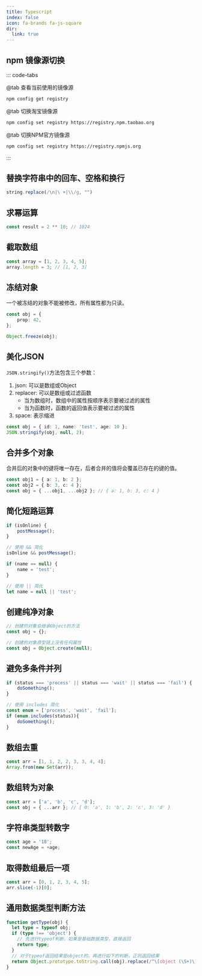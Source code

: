 ```yaml
---
title: Typescript
index: false
icon: fa-brands fa-js-square
dir:
  link: true
---
```


## npm 镜像源切换

::: code-tabs

@tab 查看当前使用的镜像源
```bash
npm config get registry
```
@tab 切换淘宝镜像源
```bash
npm config set registry https://registry.npm.taobao.org
```
@tab 切换NPM官方镜像源
```bash
npm config set registry https://registry.npmjs.org
```
:::

## 替换字符串中的回车、空格和换行

```js
string.replace(/\n|\ +|\\/g, "")
```

## 求幂运算

```ts
const result = 2 ** 10; // 1024
```

## 截取数组

```ts
const array = [1, 2, 3, 4, 5];
array.length = 3; // [1, 2, 3]
```

## 冻结对象

一个被冻结的对象不能被修改，所有属性都为只读。

```ts
const obj = {
	prop: 42,
};

Object.freeze(obj);
```

## 美化JSON

`JSON.stringify()`方法包含三个参数：

1. json: 可以是数组或Object
2. replacer: 可以是数组或过滤函数
    - 当为数组时，数组中的属性按顺序表示要被过滤的属性
    - 当为函数时，函数的返回值表示要被过滤的属性
3. space: 表示缩进

```ts
const obj = { id: 1, name: 'test', age: 10 };
JSON.stringify(obj, null, 2);
```

## 合并多个对象

合并后的对象中的键将唯一存在，后者合并的值将会覆盖已存在的键的值。

```ts
const obj1 = { a: 1, b: 2 };
const obj2 = { b: 3, c: 4 };
const obj = { ...obj1, ...obj2 }; // { a: 1, b: 3, c: 4 }
```

## 简化短路运算

```ts
if (isOnline) {
	postMessage();
}

// 使用 && 简化
isOnline && postMessage();

if (name == null) {
	name = 'test';
}

// 使用 || 简化
let name = null || 'test';
```

## 创建纯净对象

```ts
// 创建的对象会继承Object的方法
const obj = {};

// 创建的对象原型链上没有任何属性
const obj = Object.create(null);
```

## 避免多条件并列

```ts
if (status === 'process' || status === 'wait' || status === 'fail') {
	doSomething();
}

// 使用 includes 简化
const enum = ['process', 'wait', 'fail'];
if (enum.includes(status)){
	doSomething();
}                                        
```

## 数组去重

```ts
const arr = [1, 1, 2, 2, 3, 3, 4, 4];
Array.from(new Set(arr));
```

## 数组转为对象

```ts
const arr = ['a', 'b', 'c', 'd'];
const obj = { ...arr }; // { 0: 'a', 1: 'b', 2: 'c', 3: 'd' }
```

## 字符串类型转数字

```ts
const age = '18';
const newAge = +age;
```

## 取得数组最后一项

```ts
const arr = [0, 1, 2, 3, 4, 5];
arr.slice(-1)[0];
```

## 通用数据类型判断方法

```ts
function getType(obj) {
  let type = typeof obj;
  if (type !== 'object') {
    // 先进行typeof判断，如果是基础数据类型，直接返回
    return type;
  }
  // 对于typeof返回结果是object的，再进行如下的判断，正则返回结果
  return Object.prototype.toString.call(obj).replace(/^\[object (\S+)\]$/, '$1');
}
```